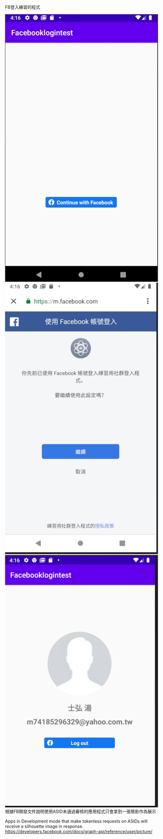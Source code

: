  FB登入練習的程式

![image](https://github.com/m74185296329/Facebooklogintest/blob/master/1605370578613.jpg)
![image](https://github.com/m74185296329/Facebooklogintest/blob/master/1605370602901.jpg)
![image](https://github.com/m74185296329/Facebooklogintest/blob/master/1605370615127.jpg)
根據FB開發文件說明使用ASID未通過審核的應用程式只會拿到一張簡影作為展示



Apps in Development mode that make tokenless requests on ASIDs will receive a silhouette image in response.
https://developers.facebook.com/docs/graph-api/reference/user/picture/

